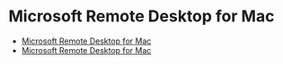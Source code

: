 # Microsoft Remote Desktop for Mac

- [Microsoft Remote Desktop for Mac](https://mac.softpedia.com/get/Utilities/Microsoft-Remote-Desktop-Connection.shtml)
- [Microsoft Remote Desktop for Mac](https://apps.apple.com/us/app/microsoft-remote-desktop/id715768417?mt=12)
